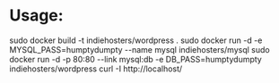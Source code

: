 # Usage:

sudo docker build -t indiehosters/wordpress .
sudo docker run -d -e MYSQL_PASS=humptydumpty --name mysql indiehosters/mysql
sudo docker run -d -p 80:80 --link mysql:db -e DB_PASS=humptydumpty indiehosters/wordpress
curl -I http://localhost/
